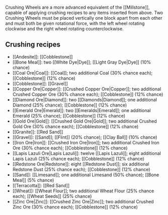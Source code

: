 Crushing Wheels are a more advanced equivalent of the [[Millstone]], capable of applying crushing recipes to any items inserted from above. Two Crushing Wheels must be placed vertically one block apart from each other and must both be given rotational force, with the left wheel rotating clockwise and the right wheel rotating counterclockwise.

## Crushing recipes
* [[Andesite]]: [[Cobblestone]]
* [[Bone Meal]]: two [[White Dye|Dye]]; [[Light Gray Dye|Dye]] (10% chance)
* [[Coal Ore|Coal]]: [[Coal]]; two additional Coal (30% chance each); [[Cobblestone]] (12% chance)
* [[Cobblestone]]: [[Gravel]]
* [[Copper Ore|Copper]]: [[Crushed Copper Ore|Copper]]; two additional Crushed Copper Ore (30% chance each); [[Cobblestone]] (12% chance)
* [[Diamond Ore|Diamond]]: two [[Diamonds|Diamond]]; one additional Diamond (25% chance); [[Cobblestone]] (12% chance)
* [[Emerald Ore|Emerald]]: two [[Emeralds|Emerald]]; one additional Emerald (25% chance); [[Cobblestone]] (12% chance)
* [[Gold Ore|Gold]]: [[Crushed Gold Ore|Gold]]; two additional Crushed Gold Ore (30% chance each); [[Cobblestone]] (12% chance)
* [[Granite]]: [[Red Sand]]
* [[Gravel]]: [[Sand]]; [[Flint]] (20% chance); [[Clay Ball]] (10% chance)
* [[Iron Ore|Iron]]: [[Crushed Iron Ore|Iron]]; two additional Crushed Iron Ore (30% chance each); [[Cobblestone]] (12% chance)
* [[Lapis Lazuli Ore|Lapis Lazuli]]: twelve [[Lapis Lazuli]]; eight additional Lapis Lazuli (25% chance each); [[Cobblestone]] (12% chance)
* [[Redstone Ore|Redstone]]: eight [[Redstone Dust]]; six additional Redstone Dust (25% chance each); [[Cobblestone]] (12% chance)
* [[Sand]]: [[Limesand]]; one additional Limesand (50% chance); [[Bone Meal]] (5% chance)
* [[Terracotta]]: [[Red Sand]]
* [[Wheat]]: [[Wheat Flour]]; two additional Wheat Flour (25% chance each); [[Wheat Seeds]] (25% chance)
* [[Zinc Ore|Zinc]]: [[Crushed Zinc Ore|Zinc]]; two additional Crushed Zinc Ore (30% chance each); [[Cobblestone]] (12% chance)